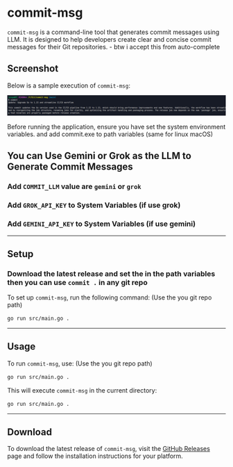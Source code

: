 # commit-msg

`commit-msg` is a command-line tool that generates commit messages using LLM. It is designed to help developers create clear and concise commit messages for their Git repositories. - btw i accept this from auto-complete

## Screenshot

Below is a sample execution of `commit-msg`:

![Commit-msg Screenshot](image.png)

Before running the application, ensure you have set the system environment variables. and add commit.exe to path variables (same for linux macOS)

## You can Use Gemini or Grok as the LLM to Generate Commit Messages

### Add `COMMIT_LLM` value are `gemini` or `grok`

### Add `GROK_API_KEY` to System Variables (if use grok)

### Add `GEMINI_API_KEY` to System Variables (if use gemini)

---

## Setup


### Download the latest release and set the in the path variables then you can use `commit .` in any git repo

To set up `commit-msg`, run the following command: (Use the you git repo path)

```bash
go run src/main.go .
```



---

## Usage

To run `commit-msg`, use: (Use the you git repo path)

```bash
go run src/main.go .
```

This will execute `commit-msg` in the current directory:

```bash
go run src/main.go .
```

---

## Download

To download the latest release of `commit-msg`, visit the [GitHub Releases](https://github.com/dfanso/commit-msg/releases) page and follow the installation instructions for your platform.




